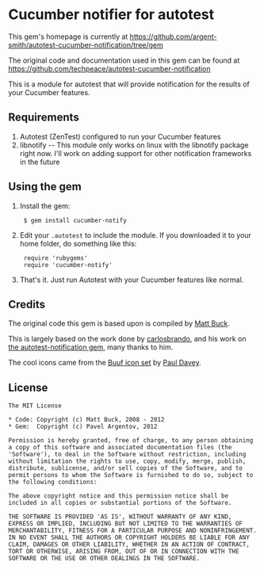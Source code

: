 # Cucumber notifier for autotest

This gem's homepage is currently at
<https://github.com/argent-smith/autotest-cucumber-notification/tree/gem>

The original code and documentation used in this gem can be found at <https://github.com/techpeace/autotest-cucumber-notification>

This is a module for autotest that will provide notification for the results of your Cucumber features.

## Requirements

1. Autotest (ZenTest) configured to run your Cucumber features
2. libnotify -- This module only works on linux with the libnotify package right now. I'll work on adding support for other notification frameworks in the future 

## Using the gem

1. Install the gem:

        $ gem install cucumber-notify

2. Edit your `.autotest` to include the module. If you downloaded it to your home folder, do something like this:

        require 'rubygems'
        require 'cucumber-notify'

3. That's it. Just run Autotest with your Cucumber features like normal.

## Credits

The original code this gem is based upon is compiled by [Matt Buck](https://github.com/techpeace).

This is largely based on the work done by [carlosbrando](https://github.com/carlosbrando), and his work on
[the autotest-notification gem](https://github.com/carlosbrando/autotest-notification/tree/master),
many thanks to him.

The cool icons came from the [Buuf icon set](http://mattahan.deviantart.com/art/Buuf-37966044)
by [Paul Davey](http://mattahan.deviantart.com/).

## License

```
The MIT License

* Code: Copyright (c) Matt Buck, 2008 - 2012
* Gem:  Copyright (c) Pavel Argentov, 2012

Permission is hereby granted, free of charge, to any person obtaining
a copy of this software and associated documentation files (the
'Software'), to deal in the Software without restriction, including
without limitation the rights to use, copy, modify, merge, publish,
distribute, sublicense, and/or sell copies of the Software, and to
permit persons to whom the Software is furnished to do so, subject to
the following conditions:

The above copyright notice and this permission notice shall be
included in all copies or substantial portions of the Software.

THE SOFTWARE IS PROVIDED 'AS IS', WITHOUT WARRANTY OF ANY KIND,
EXPRESS OR IMPLIED, INCLUDING BUT NOT LIMITED TO THE WARRANTIES OF
MERCHANTABILITY, FITNESS FOR A PARTICULAR PURPOSE AND NONINFRINGEMENT.
IN NO EVENT SHALL THE AUTHORS OR COPYRIGHT HOLDERS BE LIABLE FOR ANY
CLAIM, DAMAGES OR OTHER LIABILITY, WHETHER IN AN ACTION OF CONTRACT,
TORT OR OTHERWISE, ARISING FROM, OUT OF OR IN CONNECTION WITH THE
SOFTWARE OR THE USE OR OTHER DEALINGS IN THE SOFTWARE.
```
